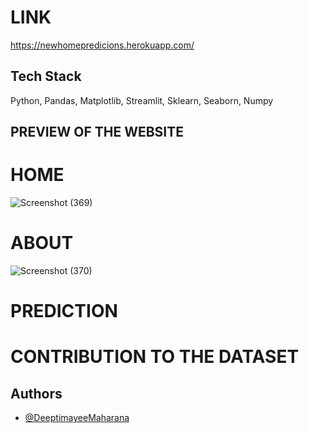 # LINK
https://newhomepredicions.herokuapp.com/
## Tech Stack

Python, Pandas, Matplotlib, Streamlit, Sklearn, Seaborn, Numpy


## PREVIEW OF THE WEBSITE

# HOME
![Screenshot (369)](https://user-images.githubusercontent.com/73513838/164440842-89d28534-b595-40cb-875a-06efa6008f33.png)

# ABOUT
![Screenshot (370)](https://user-images.githubusercontent.com/73513838/164440654-e20a7733-759f-4abd-9783-2eaca2c0cafb.png)

# PREDICTION


# CONTRIBUTION TO THE DATASET


## Authors

- [@DeeptimayeeMaharana](https://github.com/Dee-6777)

